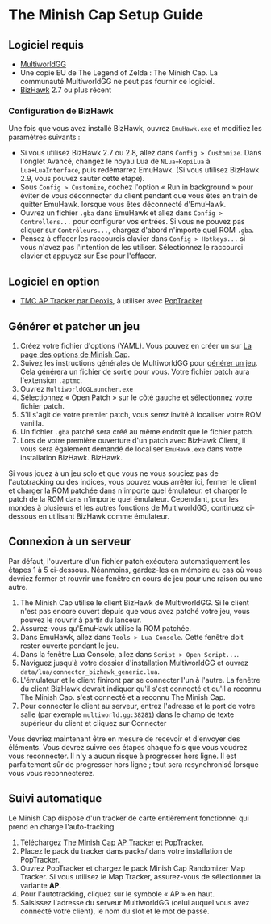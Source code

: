 # The Minish Cap Setup Guide

## Logiciel requis

- [MultiworldGG](https://github.com/MultiworldGG/MultiworldGG/releases)
- Une copie EU de The Legend of Zelda : The Minish Cap. La communauté MultiworldGG ne peut pas fournir ce logiciel.
- [BizHawk](https://tasvideos.org/BizHawk/ReleaseHistory) 2.7 ou plus récent

### Configuration de BizHawk

Une fois que vous avez installé BizHawk, ouvrez `EmuHawk.exe` et modifiez les paramètres suivants :

- Si vous utilisez BizHawk 2.7 ou 2.8, allez dans `Config > Customize`. Dans l'onglet Avancé, changez le noyau Lua de
`NLua+KopiLua` à `Lua+LuaInterface`, puis redémarrez EmuHawk. (Si vous utilisez BizHawk 2.9, vous pouvez sauter cette étape).
- Sous `Config > Customize`, cochez l'option « Run in background » pour éviter de vous déconnecter du client pendant que vous êtes en train de quitter EmuHawk.
lorsque vous êtes déconnecté d'EmuHawk.
- Ouvrez un fichier `.gba` dans EmuHawk et allez dans `Config > Controllers...` pour configurer vos entrées. Si vous ne pouvez pas cliquer sur
`Contrôleurs...`, chargez d'abord n'importe quel ROM `.gba`.
- Pensez à effacer les raccourcis clavier dans `Config > Hotkeys...` si vous n'avez pas l'intention de les utiliser. Sélectionnez le raccourci clavier et appuyez sur Esc pour l'effacer.

## Logiciel en option

- [TMC AP Tracker par Deoxis](https://github.com/deoxis9001/tmcrando_maptracker_deoxis/releases/latest), à utiliser avec
[PopTracker](https://github.com/black-sliver/PopTracker/releases)

## Générer et patcher un jeu

1. Créez votre fichier d'options (YAML). Vous pouvez en créer un sur
[La page des options de Minish Cap](../../../games/The%20Minish%20Cap/player-options).
2. Suivez les instructions générales de MultiworldGG pour [générer un jeu](../../Archipelago/setup/en#generating-a-game).
Cela générera un fichier de sortie pour vous. Votre fichier patch aura l'extension `.aptmc`.
3. Ouvrez `MultiworldGGLauncher.exe`
4. Sélectionnez « Open Patch » sur le côté gauche et sélectionnez votre fichier patch.
5. S'il s'agit de votre premier patch, vous serez invité à localiser votre ROM vanilla.
6. Un fichier `.gba` patché sera créé au même endroit que le fichier patch.
7. Lors de votre première ouverture d'un patch avec BizHawk Client, il vous sera également demandé de localiser `EmuHawk.exe` dans votre installation BizHawk.
BizHawk.

Si vous jouez à un jeu solo et que vous ne vous souciez pas de l'autotracking ou des indices, vous pouvez vous arrêter ici, fermer le client et charger la ROM patchée dans n'importe quel émulateur.
et charger le patch de la ROM dans n'importe quel émulateur. Cependant, pour les mondes à plusieurs et les autres fonctions de MultiworldGG, continuez ci-dessous en utilisant BizHawk comme émulateur.

## Connexion à un serveur

Par défaut, l'ouverture d'un fichier patch exécutera automatiquement les étapes 1 à 5 ci-dessous. Néanmoins, gardez-les en mémoire au cas où vous devriez fermer et rouvrir une fenêtre en cours de jeu pour une raison ou une autre.

1. The Minish Cap utilise le client BizHawk de MultiworldGG. Si le client n'est pas encore ouvert depuis que vous avez patché votre jeu,
vous pouvez le rouvrir à partir du lanceur.
2. Assurez-vous qu'EmuHawk utilise la ROM patchée.
3. Dans EmuHawk, allez dans `Tools > Lua Console`. Cette fenêtre doit rester ouverte pendant le jeu.
4. Dans la fenêtre Lua Console, allez dans `Script > Open Script...`.
5. Naviguez jusqu'à votre dossier d'installation MultiworldGG et ouvrez `data/lua/connector_bizhawk_generic.lua`.
6. L'émulateur et le client finiront par se connecter l'un à l'autre. La fenêtre du client BizHawk devrait indiquer qu'il s'est connecté et qu'il a reconnu The Minish Cap.
s'est connecté et a reconnu The Minish Cap.
7. Pour connecter le client au serveur, entrez l'adresse et le port de votre salle (par exemple `multiworld.gg:38281`) dans le champ de texte supérieur du client et cliquez sur Connecter

Vous devriez maintenant être en mesure de recevoir et d'envoyer des éléments. Vous devrez suivre ces étapes chaque fois que vous voudrez vous reconnecter. Il n'y a aucun risque à progresser hors ligne.
Il est parfaitement sûr de progresser hors ligne ; tout sera resynchronisé lorsque vous vous reconnecterez.

## Suivi automatique

Le Minish Cap dispose d'un tracker de carte entièrement fonctionnel qui prend en charge l'auto-tracking

1. Téléchargez [The Minish Cap AP Tracker](https://github.com/deoxis9001/tmcrando_maptracker_deoxis/releases/latest) et
[PopTracker](https://github.com/black-sliver/PopTracker/releases).
2. Placez le pack du tracker dans packs/ dans votre installation de PopTracker.
3. Ouvrez PopTracker et chargez le pack Minish Cap Randomizer Map Tracker. Si vous utilisez le Map Tracker, assurez-vous de sélectionner la variante **AP**.
4. Pour l'autotracking, cliquez sur le symbole « AP » en haut.
5. Saisissez l'adresse du serveur MultiworldGG (celui auquel vous avez connecté votre client), le nom du slot et le mot de passe.
